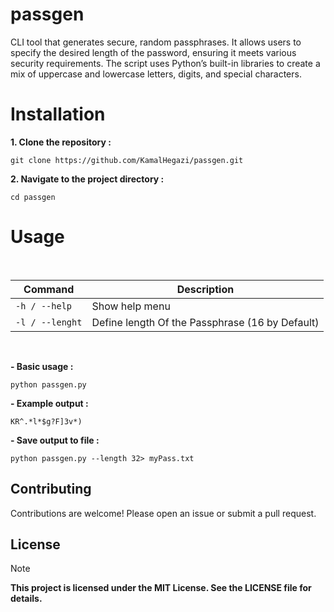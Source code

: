 # passgen
CLI tool that generates secure, random passphrases. It allows users to specify the desired length of the password, ensuring it meets various security requirements. The script uses Python’s built-in libraries to create a mix of uppercase and lowercase letters, digits, and special characters.

# Installation

**1. Clone the repository :** 
```
git clone https://github.com/KamalHegazi/passgen.git
```

**2. Navigate to the project directory :**
```
cd passgen
```
# Usage
<br>

| Command | Description |
| --- | --- |
| `-h / --help` | Show help menu |
| `-l / --lenght` | Define length Of the Passphrase (16 by Default) |

<br>

**- Basic usage :**
```
python passgen.py
```
**- Example output :**
```
KR^.*l*$g?F]3v*)
```
**- Save output to file :**
```
python passgen.py --length 32> myPass.txt
```


## Contributing

Contributions are welcome! Please open an issue or submit a pull request.

## License


> [!NOTE]
> **This project is licensed under the MIT License. See the LICENSE file for details.**
